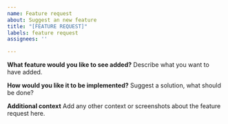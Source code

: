 ```yaml
---
name: Feature request
about: Suggest an new feature
title: "[FEATURE REQUEST]"
labels: feature request
assignees: ''

---
```


**What feature would you like to see added?**
Describe what you want to have added.

**How would you like it to be implemented?**
Suggest a solution, what should be done?

**Additional context**
Add any other context or screenshots about the feature request here.
